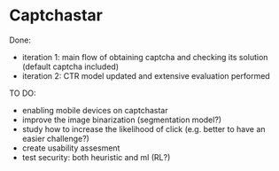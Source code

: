 # Captchastar

Done:
- iteration 1: main flow of obtaining captcha and checking its solution (default captcha included)
- iteration 2: CTR model updated and extensive evaluation performed

TO DO:
- enabling mobile devices on captchastar
- improve the image binarization (segmentation model?)
- study how to increase the likelihood of click (e.g. better to have an easier challenge?)
- create usability assesment
- test security: both heuristic and ml (RL?)

